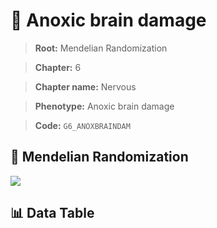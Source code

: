 # 🧪 Anoxic brain damage

> **Root:** Mendelian Randomization

> **Chapter:** 6  

> **Chapter name:** Nervous

> **Phenotype:** Anoxic brain damage  

> **Code:** `G6_ANOXBRAINDAM`

## 🧬 Mendelian Randomization  

<img src="/MR/Figures/Forward/G6_ANOXBRAINDAM.png"/>

## 📊 Data Table

<CsvTableMRF src="/MR/Data/Forward/G6_ANOXBRAINDAM.csv"/>
